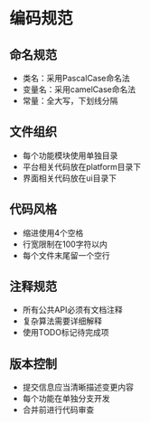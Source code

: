# 编码规范

## 命名规范
- 类名：采用PascalCase命名法
- 变量名：采用camelCase命名法
- 常量：全大写，下划线分隔

## 文件组织
- 每个功能模块使用单独目录
- 平台相关代码放在platform目录下
- 界面相关代码放在ui目录下

## 代码风格
- 缩进使用4个空格
- 行宽限制在100字符以内
- 每个文件末尾留一个空行

## 注释规范
- 所有公共API必须有文档注释
- 复杂算法需要详细解释
- 使用TODO标记待完成项

## 版本控制
- 提交信息应当清晰描述变更内容
- 每个功能在单独分支开发
- 合并前进行代码审查
